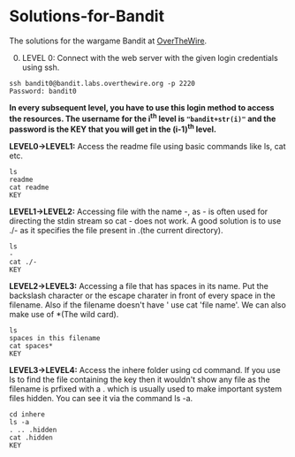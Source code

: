 # Solutions-for-Bandit
The solutions for the wargame Bandit at [OverTheWire](overthewire.org/bandit).

0. LEVEL 0: Connect with the web server with the given login credentials using ssh.

```
ssh bandit0@bandit.labs.overthewire.org -p 2220
Password: bandit0
```
**In every subsequent level, you have to use this login method to access the resources. The username for the i<sup>th</sup> level is `"bandit+str(i)"` and the password is the KEY that you will get in the (i-1)<sup>th</sup> level.**


**LEVEL0->LEVEL1:** Access the readme file using basic commands like ls, cat etc.

```
ls
readme
cat readme
KEY
```


**LEVEL1->LEVEL2:** Accessing file with the name -, as - is often used for directing the stdin stream so cat - does not work. A good solution is to use ./- as it specifies the file present in .(the current directory).

```
ls
-
cat ./-
KEY
```


**LEVEL2->LEVEL3:** Accessing a file that has spaces in its name. Put the backslash character or the escape charater in front of every space in the filename. Also if the filename doesn't have ' use cat 'file name'. We can also make use of *(The wild card).

```
ls
spaces in this filename
cat spaces*
KEY
```


**LEVEL3->LEVEL4:** Access the inhere folder using cd command. If you use ls to find the file containing the key then it wouldn't show any file as the filename is prfixed with a . which is usually used to make important system files hidden. You can see it via the command ls -a.

```
cd inhere
ls -a
. .. .hidden
cat .hidden
KEY
```

